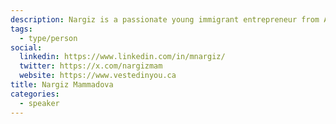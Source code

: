 ```yaml
---
description: Nargiz is a passionate young immigrant entrepreneur from Azerbaijan. She has extensive experience in technology, media, and branding industries. As a Founder and CEO of Destin AI, together with her diverse team, she is disrupting the legal tech space here in Canada. Nargiz will share how they tackle the immigration related issues with the help of Artificial Intelligence (AI) technology.
tags:
  - type/person
social:
  linkedin: https://www.linkedin.com/in/mnargiz/
  twitter: https://x.com/nargizmam
  website: https://www.vestedinyou.ca
title: Nargiz Mammadova
categories:
  - speaker
---
```


